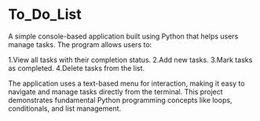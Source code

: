 ﻿# To_Do_List
A simple console-based application built using Python that helps users manage tasks. The program allows users to:

1.View all tasks with their completion status.
2.Add new tasks.
3.Mark tasks as completed.
4.Delete tasks from the list.

The application uses a text-based menu for interaction, making it easy to navigate and manage tasks directly from the terminal. This project demonstrates fundamental Python programming concepts like loops, conditionals, and list management.
